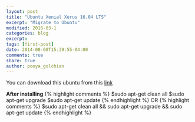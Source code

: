 ```yaml
---
layout: post
title: "Ubuntu Xenial Xerus 16.04 LTS"
excerpt: "Migrate to Ubuntu"
modified: 2016-03-1
categories: blog
excerpt:
tags: [first-post]
date: 2014-08-08T15:39:55-04:00
comments: true
share: true
author: pooya_golchian
---
```

You can download this ubuntu from this [link](http://cdimage.ubuntu.com/daily-live/current/)


**After installing**
{% highlight comments %}
$sudo apt-get clean all
$sudo apt-get upgrade
$sudo apt-get update
{% endhighlight %}
OR
{% highlight comments %}
$sudo apt-get clean all && sudo apt-get upgrade && sudo apt-get update
{% endhighlight %}
